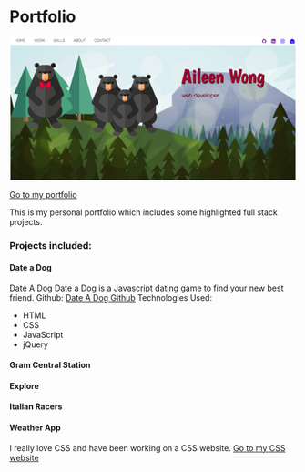 # Portfolio ###

![My portfolio](/assets/aileenportfolio.png "Aileen Portfolio")

[Go to my portfolio](https://helloaileen.com)

This is my personal portfolio which includes some highlighted full stack projects. 

### Projects included: ###
#### Date a Dog #
[Date A Dog](http://dateadog.bitballoon.com)
Date a Dog is a Javascript dating game to find your new best friend.
Github: [Date A Dog Github](https://github.com/aileenmwong/date-a-dog)
Technologies Used:
- HTML 
- CSS 
- JavaScript 
- jQuery

#### Gram Central Station #

#### Explore #

#### Italian Racers #

#### Weather App #

I really love CSS and have been working on a CSS website.
[Go to my CSS website](https://aileenmwong.github.io/love-a-div/)
